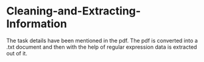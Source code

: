 # Cleaning-and-Extracting-Information

The task details have been mentioned in the pdf.
The pdf is converted into a .txt document and then with the help of regular expression data is extracted out of it.
